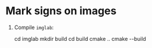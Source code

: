 # Mark signs on images
1. Compile `imglab`:

     cd imglab
     mkdir build
     cd build
     cmake ..
     cmake --build

